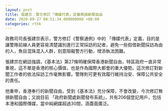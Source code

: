 ```yaml
---
layout: post
title: 張建宗︰警方修訂「傳媒代表」定義無損新聞自由
date: 2020-09-27 08:51:34.000000000 +08:00
categories: rthk
---
```


政務司司長張建宗表示，警方修訂《警察通例》中的 「傳媒代表」定義，目的是讓警隊前線人員更容易清楚識別進行正常採訪的記者，避免一些假借新聞採訪為由的人，魚目混珠混入人群，刻意阻礙警方行動，增添執法困難。

張建宗在網誌強調，《基本法》第27條明確保障香港新聞自由，特區政府一直非常重視，這不單是香港的核心價值，也是作為國際大都會的重大優勢。這次修訂對新聞工作者的依法採訪工作毫無影響。警隊則可更有效履行維持治安、保障公共安全的責任。

他重申，香港奉行的新聞自由，受到《基本法》充分保障，不會改變，今次修訂無損新聞自由；又說目前 「政府新聞處新聞發布系統」，共有206個登記用戶，包括本港和國際傳媒，當中純網媒超過30間，涵蓋面廣泛。

